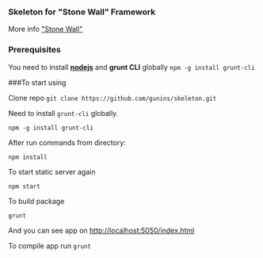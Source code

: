 ### Skeleton for "Stone Wall" Framework

More info ["Stone Wall"](https://github.com/gunins/stonewall)

### Prerequisites

You need to install [**nodejs**](http://nodejs.org/) and **grunt CLI** globally `npm -g install grunt-cli`

###To start using

Clone repo `git clone https://github.com/gunins/skeleton.git`

Need to install `grunt-cli` globally.

    npm -g install grunt-cli

After run commands from directory:

    npm install

To start static server again

    npm start

To build package

    grunt

And you can see app on [http://localhost:5050/index.html](http://localhost:5050/index.html)

To compile app run `grunt`